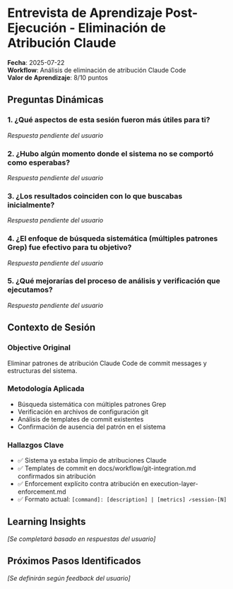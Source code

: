 # Entrevista de Aprendizaje Post-Ejecución - Eliminación de Atribución Claude

**Fecha**: 2025-07-22  
**Workflow**: Análisis de eliminación de atribución Claude Code  
**Valor de Aprendizaje**: 8/10 puntos  

## Preguntas Dinámicas

### 1. ¿Qué aspectos de esta sesión fueron más útiles para ti?
*Respuesta pendiente del usuario*

### 2. ¿Hubo algún momento donde el sistema no se comportó como esperabas?
*Respuesta pendiente del usuario*

### 3. ¿Los resultados coinciden con lo que buscabas inicialmente?
*Respuesta pendiente del usuario*

### 4. ¿El enfoque de búsqueda sistemática (múltiples patrones Grep) fue efectivo para tu objetivo?
*Respuesta pendiente del usuario*

### 5. ¿Qué mejorarías del proceso de análisis y verificación que ejecutamos?
*Respuesta pendiente del usuario*

## Contexto de Sesión

### Objective Original
Eliminar patrones de atribución Claude Code de commit messages y estructuras del sistema.

### Metodología Aplicada
- Búsqueda sistemática con múltiples patrones Grep
- Verificación en archivos de configuración git
- Análisis de templates de commit existentes
- Confirmación de ausencia del patrón en el sistema

### Hallazgos Clave
- ✅ Sistema ya estaba limpio de atribuciones Claude
- ✅ Templates de commit en docs/workflow/git-integration.md confirmados sin atribución
- ✅ Enforcement explícito contra atribución en execution-layer-enforcement.md
- ✅ Formato actual: `[command]: [description] | [metrics] ✓session-[N]`

## Learning Insights
*[Se completará basado en respuestas del usuario]*

## Próximos Pasos Identificados
*[Se definirán según feedback del usuario]*